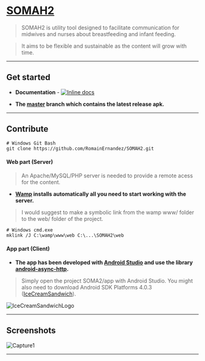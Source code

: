 # [SOMAH2](https://github.com/RomainErnandez/SOMAH2)

> SOMAH2 is utility tool designed to facilitate  communication for midwives and nurses about breastfeeding and infant feeding.

> It aims to be flexible and sustainable as the content will grow with time.

***

## Get started

+ **Documentation** - [![Inline docs](http://inch-ci.org/github/dwyl/hapi-auth-jwt2.svg?branch=master)](https://github.com/RomainErnandez/SOMAH2/blob/master/README.md)

+ **The [master](https://github.com/RomainErnandez/SOMAH2/tree/master/app/app) branch which contains the latest release apk.**

***

## Contribute
	
	# Windows Git Bash
	git clone https://github.com/RomainErnandez/SOMAH2.git

#### Web part (Server)

> An Apache/MySQL/PHP server is needed to provide a remote acess for the content.

+ **[Wamp](http://www.wampserver.com/) installs automatically all you need to start working with the server.**

> I would suggest to make a symbolic link from the wamp www/ folder to the web/ folder of the project.

	# Windows cmd.exe
	mklink /J C:\wamp\www\web C:\...\SOMAH2\web

#### App part (Client)

+ **The app has been developed with [Android Studio](https://developer.android.com/studio/index.html) and use the library [android-async-http](http://loopj.com/android-async-http/).**

> Simply open the project SOMA2/app with Android Studio. You might also need to download Android SDK Platforms 4.0.3 ([IceCreamSandwich](https://fr.wikipedia.org/wiki/Android_Ice_Cream_Sandwich)).

![IceCreamSandwichLogo](http://www.developer.com/imagesvr_ce/5296/1533.png)

***

## Screenshots

![Capture1](/app/app/src/main/res/drawable/welcome_menu_backgroun.PNG)

***